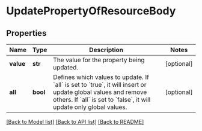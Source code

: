 # UpdatePropertyOfResourceBody

## Properties
Name | Type | Description | Notes
------------ | ------------- | ------------- | -------------
**value** | **str** | The value for the property being updated. | [optional] 
**all** | **bool** | Defines which values to update. If &#x60;all&#x60; is set to &#x60;true&#x60;, it will insert or update global values and remove others. If &#x60;all&#x60; is set to &#x60;false&#x60;, it will update only global values. | [optional] 

[[Back to Model list]](../README.md#documentation-for-models) [[Back to API list]](../README.md#documentation-for-api-endpoints) [[Back to README]](../README.md)

